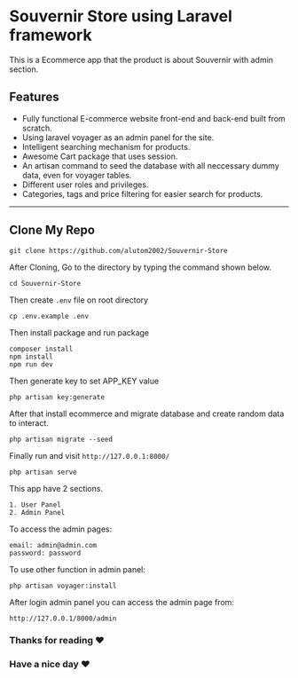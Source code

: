# Souvernir Store using Laravel framework

This is a Ecommerce app that the product is about Souvernir with admin section. <br>

## Features
-   Fully functional E-commerce website front-end and back-end built from scratch.
-   Using laravel voyager as an admin panel for the site.
-   Intelligent searching mechanism for products.
-   Awesome Cart package that uses session.
-   An artisan command to seed the database with all neccessary dummy data, even for voyager tables.
-   Different user roles and privileges.
-   Categories, tags and price filtering for easier search for products.

---

## Clone My Repo <br>

```
git clone https://github.com/alutom2002/Souvernir-Store
```

After Cloning, Go to the directory by typing the command shown below.

```
cd Souvernir-Store
```

Then create `.env` file on root directory

```
cp .env.example .env
```

Then install package and run package

```
composer install
npm install
npm run dev
```
Then generate key to set APP_KEY value
```
php artisan key:generate
```

After that install ecommerce and migrate database and create random data to interact.

```
php artisan migrate --seed
```

Finally run and visit `http://127.0.0.1:8000/`

```
php artisan serve
```

This app have 2 sections. <br>

```
1. User Panel
2. Admin Panel
```

To access the admin pages: 

```
email: admin@admin.com
password: password
```

To use other function in admin panel: 

```
php artisan voyager:install
```

After login admin panel you can access the admin page from: 

`http://127.0.0.1/8000/admin`

### Thanks for reading :heart:
### Have a nice day :heart: